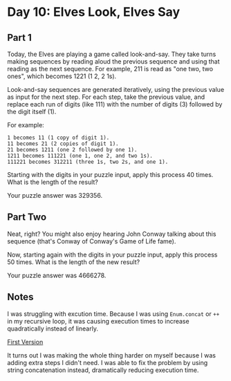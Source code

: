 # Day 10: Elves Look, Elves Say

## Part 1

Today, the Elves are playing a game called look-and-say. They take turns making sequences by reading aloud the previous sequence and using that reading as the next sequence. For example, 211 is read as "one two, two ones", which becomes 1221 (1 2, 2 1s).

Look-and-say sequences are generated iteratively, using the previous value as input for the next step. For each step, take the previous value, and replace each run of digits (like 111) with the number of digits (3) followed by the digit itself (1).

For example:

```
1 becomes 11 (1 copy of digit 1).
11 becomes 21 (2 copies of digit 1).
21 becomes 1211 (one 2 followed by one 1).
1211 becomes 111221 (one 1, one 2, and two 1s).
111221 becomes 312211 (three 1s, two 2s, and one 1).
```

Starting with the digits in your puzzle input, apply this process 40 times. What is the length of the result?

Your puzzle answer was 329356.

## Part Two

Neat, right? You might also enjoy hearing John Conway talking about this sequence (that's Conway of Conway's Game of Life fame).

Now, starting again with the digits in your puzzle input, apply this process 50 times. What is the length of the new result?

Your puzzle answer was 4666278.

## Notes

I was struggling with excution time.  Because I was using `Enum.concat` or `++` in my recursive loop, it was causing execution times
to increase quadratically instead of linearly.

[First Version](https://gist.github.com/ryanbillingsley/0051a8e6e4dcaa1baffb/b7207545db3446f7828615f927d273890344d7bd)

It turns out I was making the whole thing harder on myself because I was adding extra steps I didn't need.  I was able
to fix the problem by using string concatenation instead, dramatically reducing execution time.
